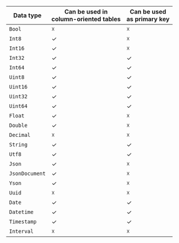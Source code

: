 | Data type | Can be used in<br>column-oriented tables | Can be used<br>as primary key |
---|---|---
| `Bool` | ☓ | ☓ |
| `Int8` | ✓ | ☓ |
| `Int16` | ✓ | ☓ |
| `Int32` | ✓ | ✓ |
| `Int64` | ✓ | ✓ |
| `Uint8` | ✓ | ✓ |
| `Uint16` | ✓ | ✓ |
| `Uint32` | ✓ | ✓ |
| `Uint64` | ✓ | ✓ |
| `Float` | ✓ | ☓ |
| `Double` | ✓ | ☓ |
| `Decimal` | ☓ | ☓ |
| `String` | ✓ | ✓ |
| `Utf8` | ✓ | ✓ |
| `Json` | ✓ | ☓ |
| `JsonDocument` | ✓ | ☓ |
| `Yson` | ✓ | ☓ |
| `Uuid` | ☓ | ☓ |
| `Date` | ✓ | ✓ |
| `Datetime` | ✓ | ✓ |
| `Timestamp` | ✓ | ✓ |
| `Interval` | ☓ | ☓ |
